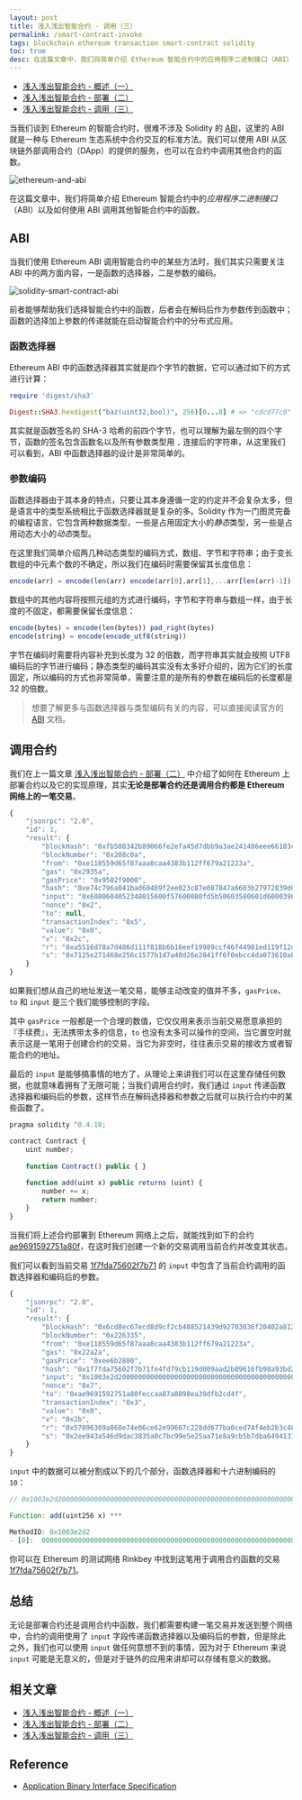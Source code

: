 ```yaml
---
layout: post
title: 浅入浅出智能合约 - 调用（三）
permalink: /smart-contract-invoke
tags: blockchain ethereum transaction smart-contract solidity
toc: true
desc: 在这篇文章中，我们将简单介绍 Ethereum 智能合约中的应用程序二进制接口（ABI）以及如何使用 ABI 调用其他智能合约中的函数，同时包含函数选择器以及参数编码等话题。
---
```


+ [浅入浅出智能合约 - 概述（一）](https://draveness.me/smart-contract-intro)
+ [浅入浅出智能合约 - 部署（二）](https://draveness.me/smart-contract-deploy)
+ [浅入浅出智能合约 - 调用（三）](https://draveness.me/smart-contract-invoke)

当我们谈到 Ethereum 的智能合约时，很难不涉及 Solidity 的 [ABI](https://solidity.readthedocs.io/en/develop/abi-spec.html)，这里的 ABI 就是一种与 Ethereum 生态系统中合约交互的标准方法。我们可以使用 ABI 从区块链外部调用合约（DApp）的提供的服务，也可以在合约中调用其他合约的函数。

![ethereum-and-abi](https://img.draveness.me/2018-05-09-ethereum-and-abi.png)

在这篇文章中，我们将简单介绍 Ethereum 智能合约中的*应用程序二进制接口*（ABI）以及如何使用 ABI 调用其他智能合约中的函数。

## ABI

当我们使用 Ethereum ABI 调用智能合约中的某些方法时，我们其实只需要关注 ABI 中的两方面内容，一是函数的选择器，二是参数的编码。

![solidity-smart-contract-abi](https://img.draveness.me/2018-05-09-solidity-smart-contract-abi.png)

前者能够帮助我们选择智能合约中的函数，后者会在解码后作为参数传到函数中；函数的选择加上参数的传递就能在启动智能合约中的分布式应用。

### 函数选择器

Ethereum ABI 中的函数选择器其实就是四个字节的数据，它可以通过如下的方式进行计算：

```ruby
require 'digest/sha3'

Digest::SHA3.hexdigest("baz(uint32,bool)", 256)[0...8] # => "cdcd77c0"
```

其实就是函数签名的 SHA-3 哈希的前四个字节，也可以理解为最左侧的四个字节，函数的签名包含函数名以及所有参数类型用 `,` 连接后的字符串，从这里我们可以看到，ABI 中函数选择器的设计是非常简单的。

### 参数编码

函数选择器由于其本身的特点，只要让其本身遵循一定的约定并不会复杂太多，但是语言中的类型系统相比于函数选择器就是复杂的多。Solidity 作为一门图灵完备的编程语言，它包含两种数据类型，一些是占用固定大小的*静态*类型，另一些是占用动态大小的*动态*类型。

在这里我们简单介绍两几种动态类型的编码方式，数组、字节和字符串；由于变长数组的中元素个数的不确定，所以我们在编码时需要保留其长度信息：

```javascript
encode(arr) = encode(len(arr) encode(arr[0],arr[1],...arr[len(arr)-1])
```

数组中的其他内容将按照元组的方式进行编码，字节和字符串与数组一样，由于长度的不固定，都需要保留长度信息：

```javascript
encode(bytes) = encode(len(bytes)) pad_right(bytes)
encode(string) = encode(encode_utf8(string))
```

字节在编码时需要将内容补充到长度为 32 的倍数，而字符串其实就会按照 UTF8 编码后的字节进行编码；静态类型的编码其实没有太多好介绍的，因为它们的长度固定，所以编码的方式也非常简单，需要注意的是所有的参数在编码后的长度都是 32 的倍数。

> 想要了解更多与函数选择器与类型编码有关的内容，可以直接阅读官方的 [ABI](https://solidity.readthedocs.io/en/develop/abi-spec.html) 文档。

## 调用合约

我们在上一篇文章 [浅入浅出智能合约 - 部署（二）](https://draveness.me/smart-contract-deploy) 中介绍了如何在 Ethereum 上部署合约以及它的实现原理，其实**无论是部署合约还是调用合约都是 Ethereum 网络上的一笔交易**。

```javascript
{
    "jsonrpc": "2.0",
    "id": 1,
    "result": {
        "blockHash": "0xfb508342b89066fe2efa45d7dbb9a3ae241486eee66103c03049e2228a159ee8",
        "blockNumber": "0x208c0a",
        "from": "0xe118559d65f87aaa8caa4383b112ff679a21223a",
        "gas": "0x2935a",
        "gasPrice": "0x9502f9000",
        "hash": "0xe74c796a041bad60469f2ee023c87e087847a6603b27972839d0c0de2e852315",
        "input": "0x6080604052348015600f57600080fd5b50603580601d6000396000f3006080604052600080fd00a165627a7a72305820d9b24bc33db482b29de2352889cc2dfeb66029c28b0daf251aad5a5c4788774a0029",
        "nonce": "0x2",
        "to": null,
        "transactionIndex": "0x5",
        "value": "0x0",
        "v": "0x2c",
        "r": "0xa5516d78a7d486d111f818b6b16eef19989ccf46f44981ed119f12d5578022db",
        "s": "0x7125e271468e256c1577b1d7a40d26e2841ff6f0ebcc4da073610ab8d76c19d5"
    }
}
```

如果我们想从自己的地址发送一笔交易，能够主动改变的值并不多，`gasPrice`、`to` 和 `input` 是三个我们能够控制的字段。

其中 `gasPrice` 一般都是一个合理的数值，它仅仅用来表示当前交易愿意承担的『手续费』，无法携带太多的信息，`to` 也没有太多可以操作的空间，当它置空时就表示这是一笔用于创建合约的交易，当它为非空时，往往表示交易的接收方或者智能合约的地址。

最后的 `input` 是能够搞事情的地方了，从理论上来讲我们可以在这里存储任何数据，也就意味着拥有了无限可能；当我们调用合约时，我们通过 `input` 传递函数选择器和编码后的参数，这样节点在解码选择器和参数之后就可以执行合约中的某些函数了。

```javascript
pragma solidity ^0.4.18;

contract Contract {
    uint number;
    
    function Contract() public { }
    
    function add(uint x) public returns (uint) {
        number += x;
        return number;
    }
}
```

当我们将上述合约部署到 Ethereum 网络上之后，就能找到如下的合约 [ae9691592751a80f](https://rinkeby.etherscan.io/address/0xae9691592751a80feccaa87a8898ea39dfb2cd4f)，在这时我们创建一个新的交易调用当前合约并改变其状态。

我们可以看到当前交易 [1f7fda75602f7b71](https://rinkeby.etherscan.io/tx/0x1f7fda75602f7b71fe4fd79cb119d009aad2b89616fb98a93bd241f43f9165cd) 的 `input` 中包含了当前合约调用的函数选择器和编码后的参数。

```javascript
{
    "jsonrpc": "2.0",
    "id": 1,
    "result": {
        "blockHash": "0x6cd8ec67ecd8d9cf2cb488521439d92703036f20402a812634c5f6946f0d1ca1",
        "blockNumber": "0x226335",
        "from": "0xe118559d65f87aaa8caa4383b112ff679a21223a",
        "gas": "0x22a2a",
        "gasPrice": "0xee6b2800",
        "hash": "0x1f7fda75602f7b71fe4fd79cb119d009aad2b89616fb98a93bd241f43f9165cd",
        "input": "0x1003e2d2000000000000000000000000000000000000000000000000000000000000000a",
        "nonce": "0x7",
        "to": "0xae9691592751a80feccaa87a8898ea39dfb2cd4f",
        "transactionIndex": "0x3",
        "value": "0x0",
        "v": "0x2b",
        "r": "0x57096309a868e74e06ce62e99667c228dd677ba0ced74f4eb2b3c488a309e420",
        "s": "0x2ee943a546d9dac3835a0c7bc99e5e25aa71e8a9cb5b7dba64941318d99f950"
    }
}
```

`input` 中的数据可以被分割成以下的几个部分，函数选择器和十六进制编码的 `10`：

```javascript
// 0x1003e2d2000000000000000000000000000000000000000000000000000000000000000a

Function: add(uint256 x) ***

MethodID: 0x1003e2d2
- [0]:  000000000000000000000000000000000000000000000000000000000000000a
```

你可以在 Ethereum 的测试网络 Rinkbey 中找到这笔用于调用合约函数的交易 [1f7fda75602f7b71](https://rinkeby.etherscan.io/tx/0x1f7fda75602f7b71fe4fd79cb119d009aad2b89616fb98a93bd241f43f9165cd)。

## 总结

无论是部署合约还是调用合约中函数，我们都需要构建一笔交易并发送到整个网络中，合约的调用使用了 `input` 字段传递函数选择器以及编码后的参数，但是除此之外，我们也可以使用 `input` 做任何意想不到的事情，因为对于 Ethereum 来说 `input` 可能是无意义的，但是对于链外的应用来讲却可以存储有意义的数据。

## 相关文章

+ [浅入浅出智能合约 - 概述（一）](https://draveness.me/smart-contract-intro)
+ [浅入浅出智能合约 - 部署（二）](https://draveness.me/smart-contract-deploy)
+ [浅入浅出智能合约 - 调用（三）](https://draveness.me/smart-contract-invoke)

## Reference

+ [Application Binary Interface Specification](https://solidity.readthedocs.io/en/develop/abi-spec.html)
